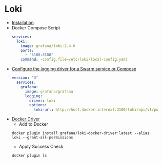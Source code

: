 # Loki

* [Installation](https://grafana.com/docs/loki/latest/installation/docker/)
* Docker Compose Script
  ```YAML
  services:
    loki:
      image: grafana/loki:2.4.0
      ports:
        - "3100:3100"
      command: -config.file=/etc/loki/local-config.yaml  
  ```
* [Configure the logging driver for a Swarm service or Compose](https://grafana.com/docs/loki/latest/clients/docker-driver/configuration/#configure-the-logging-driver-for-a-swarm-service-or-compose)
  ```YAML
  version: "3"
    services:
      grafana:
        image: grafana/grafana
        logging:
          driver: loki
          options:
            loki-url: http://host.docker.internal:3100/loki/api/v1/push
    ```
* [Docker Driver](https://grafana.com/docs/loki/latest/clients/docker-driver/)
  * Add to Docker
  ```shell
  docker plugin install grafana/loki-docker-driver:latest --alias loki --grant-all-permissions
  ```
  * Apply Success Check
  ```shell
  docker plugin ls
  ```
